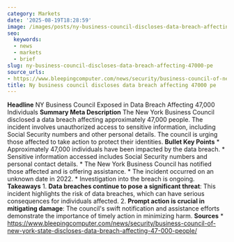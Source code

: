 ```yaml
---
category: Markets
date: '2025-08-19T18:28:59'
image: /images/posts/ny-business-council-discloses-data-breach-affecting-47000-pe.jpg
seo:
  keywords:
  - news
  - markets
  - brief
slug: ny-business-council-discloses-data-breach-affecting-47000-pe
source_urls:
- https://www.bleepingcomputer.com/news/security/business-council-of-new-york-state-discloses-data-breach-affecting-47-000-people/
title: Ny business council discloses data breach affecting 47000 pe
---
```


**Headline** NY Business Council Exposed in Data Breach Affecting 47,000 Individuals  **Summary Meta Description** The New York Business Council disclosed a data breach affecting approximately 47,000 people. The incident involves unauthorized access to sensitive information, including Social Security numbers and other personal details. The council is urging those affected to take action to protect their identities.  **Bullet Key Points**  * Approximately 47,000 individuals have been impacted by the data breach. * Sensitive information accessed includes Social Security numbers and personal contact details. * The New York Business Council has notified those affected and is offering assistance. * The incident occurred on an unknown date in 2022. * Investigation into the breach is ongoing.  **Takeaways**  1. **Data breaches continue to pose a significant threat**: This incident highlights the risk of data breaches, which can have serious consequences for individuals affected. 2. **Prompt action is crucial in mitigating damage**: The council's swift notification and assistance efforts demonstrate the importance of timely action in minimizing harm.  **Sources** * https://www.bleepingcomputer.com/news/security/business-council-of-new-york-state-discloses-data-breach-affecting-47-000-people/